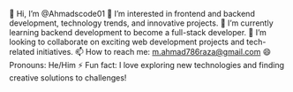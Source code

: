 👋 Hi, I’m @Ahmadscode01
👀 I’m interested in frontend and backend development, technology trends, and innovative projects.
🌱 I’m currently learning backend development to become a full-stack developer.
💞️ I’m looking to collaborate on exciting web development projects and tech-related initiatives.
📫 How to reach me: m.ahmad786raza@gmail.com
😄 Pronouns: He/Him
⚡ Fun fact: I love exploring new technologies and finding creative solutions to challenges!
